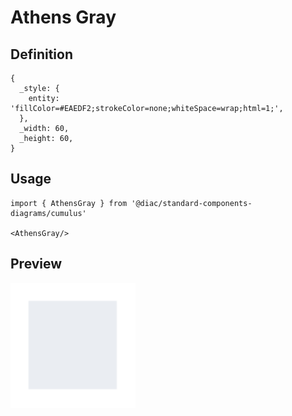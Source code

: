 # Athens Gray

## Definition

```
{
  _style: { 
    entity: 'fillColor=#EAEDF2;strokeColor=none;whiteSpace=wrap;html=1;',
  },
  _width: 60,
  _height: 60,
}
```

## Usage

```
import { AthensGray } from '@diac/standard-components-diagrams/cumulus'

<AthensGray/>
```

## Preview

<img src="./athens-gray.png" width="200"/>
